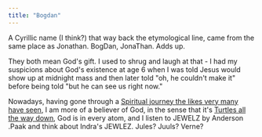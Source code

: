 ```yaml
---
title: "Bogdan"
---
```


A Cyrillic name (I think?) that way back the etymological line, came from the same place as Jonathan. BogDan, JonaThan. Adds up. 

They both mean God's gift. I used to shrug and laugh at that - I had my suspicions about God's existence at age 6 when I was told Jesus would show up at midnight mass and then later told "oh, he couldn't make it" before being told "but he can see us right now."

Nowadays, having gone through a [Spiritual journey the likes very many have seen](Spiritual%20journey%20the%20likes%20very%20many%20have%20seen.md), I am more of a believer of God, in the sense that it's [Turtles all the way down](Turtles%20all%20the%20way%20down.md), God is in every atom, and I listen to JEWELZ by Anderson .Paak and think about Indra's JEWLEZ. Jules? Juuls? Verne?





